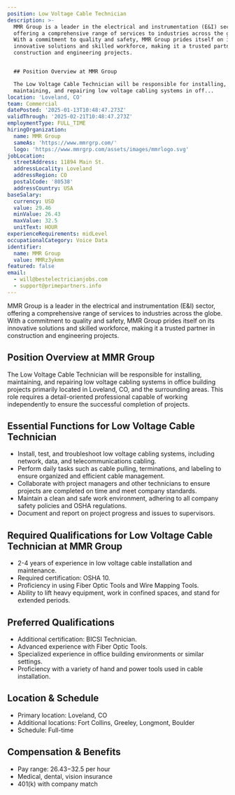 ```yaml
---
position: Low Voltage Cable Technician
description: >-
  MMR Group is a leader in the electrical and instrumentation (E&I) sector,
  offering a comprehensive range of services to industries across the globe.
  With a commitment to quality and safety, MMR Group prides itself on its
  innovative solutions and skilled workforce, making it a trusted partner in
  construction and engineering projects.


  ## Position Overview at MMR Group

  The Low Voltage Cable Technician will be responsible for installing,
  maintaining, and repairing low voltage cabling systems in off...
location: 'Loveland, CO'
team: Commercial
datePosted: '2025-01-13T10:48:47.273Z'
validThrough: '2025-02-21T10:48:47.273Z'
employmentType: FULL_TIME
hiringOrganization:
  name: MMR Group
  sameAs: 'https://www.mmrgrp.com/'
  logo: 'https://www.mmrgrp.com/assets/images/mmrlogo.svg'
jobLocation:
  streetAddress: 11894 Main St.
  addressLocality: Loveland
  addressRegion: CO
  postalCode: '80538'
  addressCountry: USA
baseSalary:
  currency: USD
  value: 29.46
  minValue: 26.43
  maxValue: 32.5
  unitText: HOUR
experienceRequirements: midLevel
occupationalCategory: Voice Data
identifier:
  name: MMR Group
  value: MMRz3ykmm
featured: false
email:
  - will@bestelectricianjobs.com
  - support@primepartners.info
---
```




MMR Group is a leader in the electrical and instrumentation (E&I) sector, offering a comprehensive range of services to industries across the globe. With a commitment to quality and safety, MMR Group prides itself on its innovative solutions and skilled workforce, making it a trusted partner in construction and engineering projects.

## Position Overview at MMR Group
The Low Voltage Cable Technician will be responsible for installing, maintaining, and repairing low voltage cabling systems in office building projects primarily located in Loveland, CO, and the surrounding areas. This role requires a detail-oriented professional capable of working independently to ensure the successful completion of projects.

## Essential Functions for Low Voltage Cable Technician
- Install, test, and troubleshoot low voltage cabling systems, including network, data, and telecommunications cabling.
- Perform daily tasks such as cable pulling, terminations, and labeling to ensure organized and efficient cable management.
- Collaborate with project managers and other technicians to ensure projects are completed on time and meet company standards.
- Maintain a clean and safe work environment, adhering to all company safety policies and OSHA regulations.
- Document and report on project progress and issues to supervisors.

## Required Qualifications for Low Voltage Cable Technician at MMR Group
- 2-4 years of experience in low voltage cable installation and maintenance.
- Required certification: OSHA 10.
- Proficiency in using Fiber Optic Tools and Wire Mapping Tools.
- Ability to lift heavy equipment, work in confined spaces, and stand for extended periods.

## Preferred Qualifications
- Additional certification: BICSI Technician.
- Advanced experience with Fiber Optic Tools.
- Specialized experience in office building environments or similar settings.
- Proficiency with a variety of hand and power tools used in cable installation.

## Location & Schedule
- Primary location: Loveland, CO
- Additional locations: Fort Collins, Greeley, Longmont, Boulder
- Schedule: Full-time

## Compensation & Benefits
- Pay range: $26.43-$32.5 per hour
- Medical, dental, vision insurance
- 401(k) with company match
